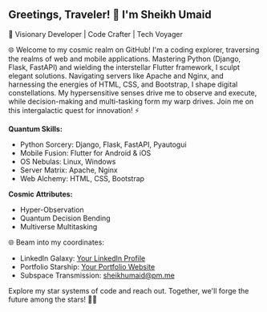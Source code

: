 ## Greetings, Traveler! 🌌 I'm Sheikh Umaid

🚀 Visionary Developer | Code Crafter | Tech Voyager

🌐 Welcome to my cosmic realm on GitHub! I'm a coding explorer, traversing the realms of web and mobile applications. Mastering Python (Django, Flask, FastAPI) and wielding the interstellar Flutter framework, I sculpt elegant solutions. Navigating servers like Apache and Nginx, and harnessing the energies of HTML, CSS, and Bootstrap, I shape digital constellations. My hypersensitive senses drive me to observe and execute, while decision-making and multi-tasking form my warp drives. Join me on this intergalactic quest for innovation! ⚡️

**Quantum Skills:**
- Python Sorcery: Django, Flask, FastAPI, Pyautogui
- Mobile Fusion: Flutter for Android & iOS
- OS Nebulas: Linux, Windows
- Server Matrix: Apache, Nginx
- Web Alchemy: HTML, CSS, Bootstrap

**Cosmic Attributes:**
- Hyper-Observation
- Quantum Decision Bending
- Multiverse Multitasking

🌐 Beam into my coordinates:
- LinkedIn Galaxy: [Your LinkedIn Profile](https://www.linkedin.com/in/sheikh-umaid-795a101b6/)
- Portfolio Starship: [Your Portfolio Website](https://www.sheikhumaid.me)
- Subspace Transmission: sheikhumaid@pm.me

Explore my star systems of code and reach out. Together, we'll forge the future among the stars! 🌌🌟
